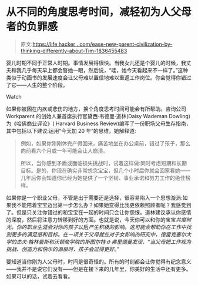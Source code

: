 # 从不同的角度思考时间，减轻初为人父母者的负罪感

> 原文:[https://life hacker . com/ease-new-parent-civilization-by-thinking-differently-about-Tim-1836455483](https://lifehacker.com/ease-new-parent-guilt-by-thinking-differently-about-tim-1836455483)

婴儿时期不同于正常人时期。事情发展得很快。当我女儿还是个婴儿的时候，我丈夫和我几乎每天早上都会瞥她一眼，然后说，“哇，她今天看起来不一样了。”这种类似于动画书的发展速度会让父母难以置信地难以重返工作岗位。你会觉得你错过了它——人生的整个阶段。

Watch

如果你被困在内疚或悲伤的地方，换个角度思考时间可能会有所帮助。咨询公司 Workparent 的创始人兼首席执行官黛西·韦德曼·道林(Daisy Wademan Dowling)为《哈佛商业评论》( Harvard Business Review)编写了一份职场父母生存指南，其中包括以下建议:运用“今天加 20 年”的思维。她解释道:

> 例如，如果你刚刚休完产假回来，痛苦地坐在办公桌前，错过了孩子，那么向前看六个月或一年可能会让人崩溃。
> 
> 所以，当你感到矛盾或面临损失挑战时，试着这样做:同时考虑短期和长期目标。是的，你现在确实非常想念宝宝，但几个小时后你就会回家看她——几年后你会知道你已经为她提供了一个坚韧、事业承诺和努力工作的绝佳榜样。

如果你是一个职业父母，不管是出于需要还是选择，很容易陷入一个思想漩涡:如果我不能陪着宝宝迈出第一步怎么办？如果她变得比我更依赖照顾者呢？我感觉到了。但是只关注你错过的和宝宝在一起的时间只会让你怨恨。道林建议承认你感情的深度，然后将注意力转移到好的方面。也就是说，今天你可以和你的宝宝*共度时光。你的职业生涯会对你的孩子*以后*产生积极的影响。这可能会帮助你在工作中找到更多的满足感和目标。在一项关于父母就业对子女影响的研究中，德雷克塞尔大学的杰夫·格林豪斯和沃顿商学院的斯图尔特·d·弗里德曼发现，“当父母把工作视为挑战、创造力和快乐的源泉时，孩子会过得更好。”*

要知道当你刚为人父母时，时间是很奇怪的。所有的时刻都会让你觉得有纪念意义——我并不是说它们没有——但是在接下来的几年里，你美好的生活中还有更多。如果可以的话，试着去看看。